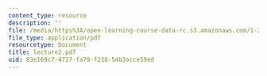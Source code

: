```yaml
---
content_type: resource
description: ''
file: /media/https%3A/open-learning-course-data-rc.s3.amazonaws.com/1-225j-transportation-flow-systems-fall-2002/83e169c74717fa79f21854b3acce59ed_lecture2.pdf
file_type: application/pdf
resourcetype: Document
title: lecture2.pdf
uid: 83e169c7-4717-fa79-f218-54b3acce59ed
---
```

